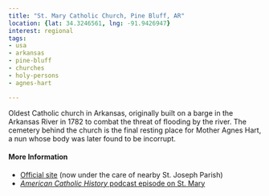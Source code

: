 ```yaml
---
title: "St. Mary Catholic Church, Pine Bluff, AR"
location: {lat: 34.3246561, lng: -91.9426947}
interest: regional
tags:
- usa
- arkansas
- pine-bluff
- churches
- holy-persons
- agnes-hart

---
```



Oldest Catholic church in Arkansas, originally built on a barge in the Arkansas River in 1782 to combat the threat of flooding by the river.  The cemetery behind the church is the final resting place for Mother Agnes Hart, a nun whose body was later found to be incorrupt.

#### More Information

* [Official site](https://www.stjosephpinebluff.org/st-mary-catholic-church.html) (now under the care of nearby St. Joseph Parish)
* [*American Catholic History* podcast episode on St. Mary](https://americancatholichistory.org/old-st-mary-pine-bluff-arkansas/)





